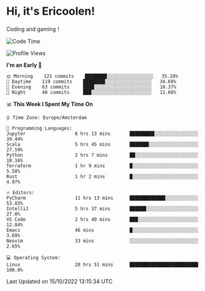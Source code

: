 # Hi, it's Ericoolen!
Coding and gaming！

<!--START_SECTION:waka-->
![Code Time](http://img.shields.io/badge/Code%20Time-447%20hrs%208%20mins-blue)

![Profile Views](http://img.shields.io/badge/Profile%20Views-3-blue)

**I'm an Early 🐤** 

```text
🌞 Morning    121 commits    ████████░░░░░░░░░░░░░░░░░   35.28% 
🌆 Daytime    119 commits    ████████░░░░░░░░░░░░░░░░░   34.69% 
🌃 Evening    63 commits     ████░░░░░░░░░░░░░░░░░░░░░   18.37% 
🌙 Night      40 commits     ███░░░░░░░░░░░░░░░░░░░░░░   11.66%

```


📊 **This Week I Spent My Time On** 

```text
⌚︎ Time Zone: Europe/Amsterdam

💬 Programming Languages: 
Jupyter                  8 hrs 13 mins       █████████░░░░░░░░░░░░░░░░   39.44% 
Scala                    5 hrs 45 mins       ███████░░░░░░░░░░░░░░░░░░   27.59% 
Python                   2 hrs 7 mins        ██░░░░░░░░░░░░░░░░░░░░░░░   10.16% 
Terraform                1 hr 9 mins         █░░░░░░░░░░░░░░░░░░░░░░░░   5.58% 
Rust                     1 hr 2 mins         █░░░░░░░░░░░░░░░░░░░░░░░░   4.97%

🔥 Editors: 
PyCharm                  11 hrs 13 mins      █████████████░░░░░░░░░░░░   53.83% 
IntelliJ                 5 hrs 37 mins       ██████░░░░░░░░░░░░░░░░░░░   27.0% 
VS Code                  2 hrs 40 mins       ███░░░░░░░░░░░░░░░░░░░░░░   12.84% 
Emacs                    46 mins             █░░░░░░░░░░░░░░░░░░░░░░░░   3.69% 
Neovim                   33 mins             ░░░░░░░░░░░░░░░░░░░░░░░░░   2.65%

💻 Operating System: 
Linux                    20 hrs 51 mins      █████████████████████████   100.0%

```


 Last Updated on 15/10/2022 13:15:34 UTC
<!--END_SECTION:waka-->

